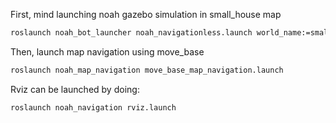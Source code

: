 
First, mind launching noah gazebo simulation in small_house map

```sh
roslaunch noah_bot_launcher noah_navigationless.launch world_name:=small_house
```

Then, launch map navigation using move_base
```sh
roslaunch noah_map_navigation move_base_map_navigation.launch
```

Rviz can be launched by doing:
```sh
roslaunch noah_navigation rviz.launch
```
